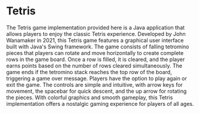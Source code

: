 # Tetris

The Tetris game implementation provided here is a Java application that allows players to enjoy the classic Tetris experience. Developed by John Wanamaker in 2021, this Tetris game features a graphical user interface built with Java's Swing framework. The game consists of falling tetromino pieces that players can rotate and move horizontally to create complete rows in the game board. Once a row is filled, it is cleared, and the player earns points based on the number of rows cleared simultaneously. The game ends if the tetromino stack reaches the top row of the board, triggering a game over message. Players have the option to play again or exit the game. The controls are simple and intuitive, with arrow keys for movement, the spacebar for quick descent, and the up arrow for rotating the pieces. With colorful graphics and smooth gameplay, this Tetris implementation offers a nostalgic gaming experience for players of all ages.
